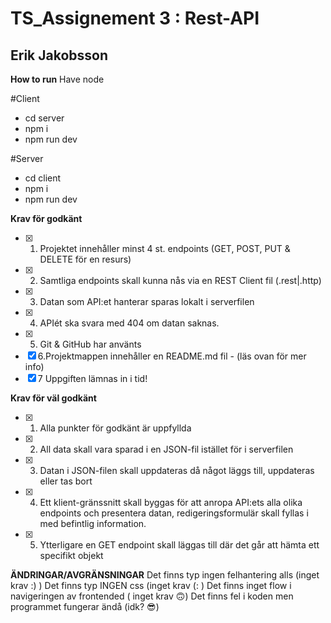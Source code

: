 # TS_Assignement 3 : Rest-API

## Erik Jakobsson

**How to run**
Have node

#Client

- cd server
- npm i
- npm run dev

#Server

- cd client
- npm i
- npm run dev

**Krav för godkänt**

- [x] 1. Projektet innehåller minst 4 st. endpoints (GET, POST, PUT & DELETE för en resurs)
- [x] 2. Samtliga endpoints skall kunna nås via en REST Client fil (.rest|.http)
- [x] 3. Datan som API:et hanterar sparas lokalt i serverfilen
- [x] 4. APIét ska svara med 404 om datan saknas.
- [x] 5. Git & GitHub har använts
- [x] 6.Projektmappen innehåller en README.md fil - (läs ovan för mer info)
- [x] 7 Uppgiften lämnas in i tid!

**Krav för väl godkänt**

- [x] 1. Alla punkter för godkänt är uppfyllda
- [x] 2. All data skall vara sparad i en JSON-fil istället för i serverfilen
- [x] 3. Datan i JSON-filen skall uppdateras då något läggs till, uppdateras eller tas bort
- [x] 4. Ett klient-gränssnitt skall byggas för att anropa API:ets alla olika endpoints och
     presentera datan, redigeringsformulär skall fyllas i med befintlig information.
- [x] 5. Ytterligare en GET endpoint skall läggas till där det går att hämta ett specifikt objekt

**ÄNDRINGAR/AVGRÄNSNINGAR**
Det finns typ ingen felhantering alls (inget krav :) )
Det finns typ INGEN css (inget krav (: )
Det finns inget flow i navigeringen av frontended ( inget krav 🙃)
Det finns fel i koden men programmet fungerar ändå (idk? 😎)
